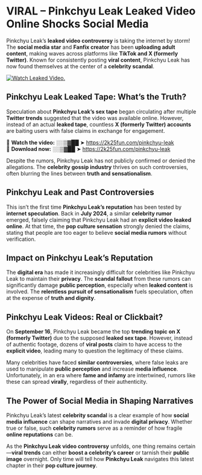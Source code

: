 # VIRAL – Pinkchyu Leak Leaked Video Online Shocks Social Media 

Pinkchyu Leak’s **leaked video controversy** is taking the internet by storm! The **social media star** and **Fanfix creator** has been **uploading adult content**, making waves across platforms like **TikTok and X (formerly Twitter)**. Known for consistently posting **viral content**, Pinkchyu Leak has now found themselves at the center of a **celebrity scandal**.  

[![Watch Leaked Video.](https://miro.medium.com/v2/resize:fit:828/format:webp/1*cilzJN44JGOrTw9NJCrNHA.gif "Watch Leaked Video")](https://2k25fun.com/pinkchyu-leak)

## **Pinkchyu Leak Leaked Tape: What’s the Truth?**  
Speculation about **Pinkchyu Leak’s sex tape** began circulating after multiple **Twitter trends** suggested that the video was available online. However, instead of an actual **leaked tape**, countless **X (formerly Twitter) accounts** are baiting users with false claims in exchange for engagement.  

🔹 **Watch the video:** ░░▒▓██ ➤ https://2k25fun.com/pinkchyu-leak  
🔹 **Download now:** ░░▒▓██ ➤ https://2k25fun.com/pinkchyu-leak  

Despite the rumors, Pinkchyu Leak has not publicly confirmed or denied the allegations. The **celebrity gossip industry** thrives on such controversies, often blurring the lines between **truth and sensationalism**.  

## **Pinkchyu Leak and Past Controversies**  
This isn’t the first time **Pinkchyu Leak’s reputation** has been tested by **internet speculation**. Back in **July 2024**, a similar **celebrity rumor** emerged, falsely claiming that Pinkchyu Leak had an **explicit video leaked online**. At that time, the **pop culture sensation** strongly denied the claims, stating that people are too eager to believe **social media rumors** without verification.  

## **Impact on Pinkchyu Leak’s Reputation**  
The **digital era** has made it increasingly difficult for celebrities like Pinkchyu Leak to maintain their **privacy**. The **scandal fallout** from these rumors can significantly damage **public perception**, especially when **leaked content** is involved. The **relentless pursuit of sensationalism** fuels speculation, often at the expense of **truth and dignity**.  

## **Pinkchyu Leak Videos: Real or Clickbait?**  
On **September 16**, Pinkchyu Leak became the top **trending topic on X (formerly Twitter)** due to the supposed **leaked sex tape**. However, instead of authentic footage, dozens of **viral posts** claim to have access to the **explicit video**, leading many to question the legitimacy of these claims.  

Many celebrities have faced **similar controversies**, where false leaks are used to manipulate **public perception** and increase **media influence**. Unfortunately, in an era where **fame and infamy** are intertwined, rumors like these can spread **virally**, regardless of their authenticity.  

## **The Power of Social Media in Shaping Narratives**  
Pinkchyu Leak’s latest **celebrity scandal** is a clear example of how **social media influence** can shape narratives and invade **digital privacy**. Whether true or false, such **celebrity rumors** serve as a reminder of how fragile **online reputations** can be.  

As the **Pinkchyu Leak video controversy** unfolds, one thing remains certain—**viral trends** can either **boost a celebrity’s career** or tarnish their **public image** overnight. Only time will tell how **Pinkchyu Leak** navigates this latest chapter in their **pop culture journey**. 